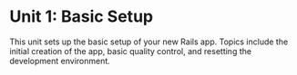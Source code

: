# Unit 1: Basic Setup

This unit sets up the basic setup of your new Rails app.  Topics include the initial creation of the app, basic quality control, and resetting the development environment.
